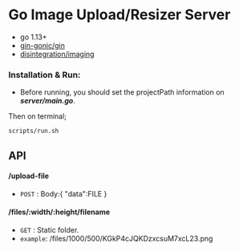 # Go Image Upload/Resizer Server

* go 1.13+
* [gin-gonic/gin](https://github.com/gin-gonic/gin)
* [disintegration/imaging](https://github.com/disintegration/imaging)
### Installation & Run:
 
* Before running, you should set the projectPath information on  ***server/main.go***. 

Then on terminal;
```
scripts/run.sh
```
## API
#### /upload-file
* `POST` : Body:{ "data":FILE }
#### /files/:width/:height/filename
* `GET` : Static folder.
* `example`: /files/1000/500/KGkP4cJQKDzxcsuM7xcL23.png